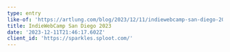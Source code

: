 ```yaml
---
type: entry
like-of: 'https://artlung.com/blog/2023/12/11/indiewebcamp-san-diego-2023/'
title: IndieWebCamp San Diego 2023
date: '2023-12-11T21:46:17.602Z'
client_id: 'https://sparkles.sploot.com/'
---
```


